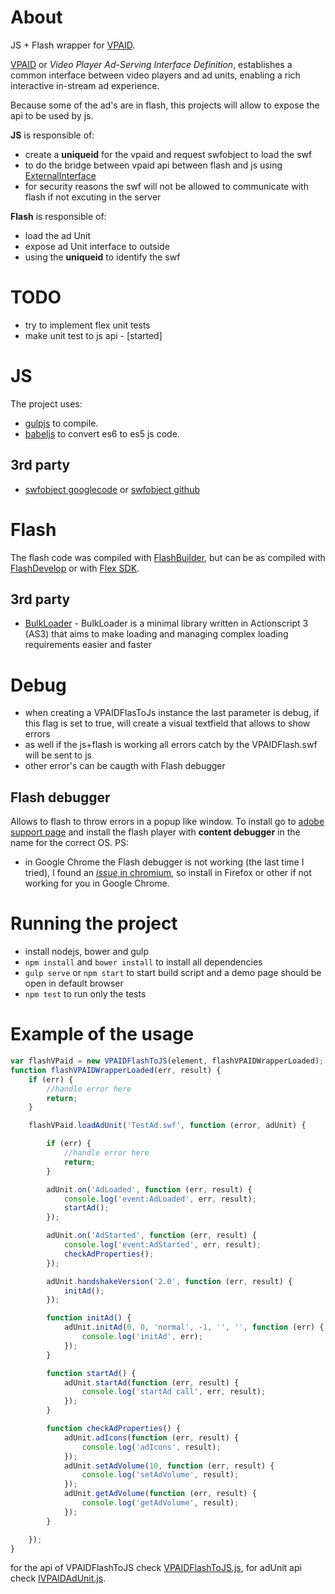 About
===============
JS + Flash wrapper for [VPAID](http://www.iab.net/vpaid).

[VPAID](http://www.iab.net/vpaid) or *Video Player Ad-Serving Interface Definition*, establishes a common interface between video players and ad units, enabling a rich interactive in-stream ad experience.

Because some of the ad's are in flash, this projects will allow to expose the api to be used by js.

**JS** is responsible of:
  - create a **uniqueid** for the vpaid and request swfobject to load the swf
  - to do the bridge between vpaid api between flash and js using [ExternalInterface](http://help.adobe.com/en_US/FlashPlatform/reference/actionscript/3/flash/external/ExternalInterface.html)
  - for security reasons the swf will not be allowed to communicate with flash if not excuting in the server

**Flash** is responsible of:
  - load the ad Unit
  - expose ad Unit interface to outside
  - using the **uniqueid** to identify the swf

TODO
===============
  - try to implement flex unit tests
  - make unit test to js api - [started]

JS
==

The project uses:
  - [gulpjs](http://gulpjs.com/) to compile.
  - [babeljs](https://babeljs.io) to convert es6 to es5 js code.

3rd party
---------
  - [swfobject googlecode](https://code.google.com/p/swfobject/) or [swfobject github](https://github.com/swfobject/swfobject)

Flash
==============

The flash code was compiled with [FlashBuilder](http://www.adobe.com/uk/products/flash-builder.html), but can be as compiled with [FlashDevelop](http://www.flashdevelop.org/) or with [Flex SDK](http://www.adobe.com/devnet/flex/flex-sdk-download.html).

3rd party
---------
  - [BulkLoader](https://github.com/arthur-debert/BulkLoader) - BulkLoader is a minimal library written in Actionscript 3 (AS3) that aims to make loading and managing complex loading requirements easier and faster

Debug
=====
  - when creating a VPAIDFlasToJs instance the last parameter is debug, if this flag is set to true, will create a visual textfield that allows to show errors
  - as well if the js+flash is working all errors catch by the VPAIDFlash.swf will be sent to js
  - other error's can be caugth with Flash debugger

Flash debugger
--------------
Allows to flash to throw errors in a popup like window. To install go to [adobe support page](https://www.adobe.com/support/flashplayer/downloads.html) and install the flash player with **content debugger** in the name for the correct OS.
PS:
  - in Google Chrome the Flash debugger is not working (the last time I tried), I found an [*issue* in chromium](https://code.google.com/p/chromium/issues/detail?id=478056), so install in Firefox or other if not working for you in Google Chrome.

Running the project
===================

  - install nodejs, bower and gulp
  - `npm install` and `bower install` to install all dependencies
  - `gulp serve` or `npm start` to start build script and a demo page should be open in default browser
  - `npm test` to run only the tests

Example of the usage
==========================================

```javascript
var flashVPaid = new VPAIDFlashToJS(element, flashVPAIDWrapperLoaded);
function flashVPAIDWrapperLoaded(err, result) {
    if (err) {
        //handle error here
        return;
    }

    flashVPaid.loadAdUnit('TestAd.swf', function (error, adUnit) {

        if (err) {
            //handle error here
            return;
        }

        adUnit.on('AdLoaded', function (err, result) {
            console.log('event:AdLoaded', err, result);
            startAd();
        });

        adUnit.on('AdStarted', function (err, result) {
            console.log('event:AdStarted', err, result);
            checkAdProperties();
        });

        adUnit.handshakeVersion('2.0', function (err, result) {
            initAd();
        });

        function initAd() {
            adUnit.initAd(0, 0, 'normal', -1, '', '', function (err) {
                console.log('initAd', err);
            });
        }

        function startAd() {
            adUnit.startAd(function (err, result) {
                console.log('startAd call', err, result);
            });
        }

        function checkAdProperties() {
            adUnit.adIcons(function (err, result) {
                console.log('adIcons', result);
            });
            adUnit.setAdVolume(10, function (err, result) {
                console.log('setAdVolume', result);
            });
            adUnit.getAdVolume(function (err, result) {
                console.log('getAdVolume', result);
            });
        }

    });
}
```

for the api of VPAIDFlashToJS check [VPAIDFlashToJS.js](js/flashVPAID.js), for adUnit api check [IVPAIDAdUnit.js](js/IVPAIDAdUnit.js).

